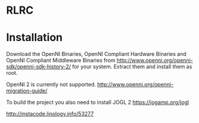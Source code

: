 RLRC
====


Installation
==

Download the OpenNI Binaries, OpenNI Compliant Hardware Binaries and OpenNI Compliant Middleware Binaries from http://www.openni.org/openni-sdk/openni-sdk-history-2/ for your system.
Extract them and install them as root.

OpenNI 2 is currently not supported. http://www.openni.org/openni-migration-guide/

To build the project you also need to install JOGL 2 https://jogamp.org/jogl


http://instacode.linology.info/53277
